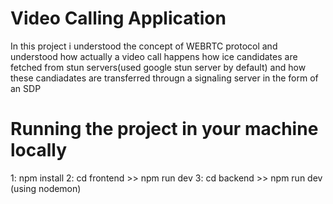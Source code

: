 # Video Calling Application
In this project i understood the concept of WEBRTC protocol and understood how actually a video call happens how ice candidates are fetched from stun servers(used google stun server by default) and how these candiadates are transferred througn a signaling server in the form of an SDP

# Running the project in your machine locally
1: npm install
2: cd frontend >> npm run dev
3: cd backend >> npm run dev (using nodemon)